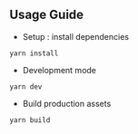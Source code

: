 ## Usage Guide

- Setup : install dependencies

```
yarn install
```

- Development mode

```
yarn dev
```

- Build production assets

```
yarn build
```